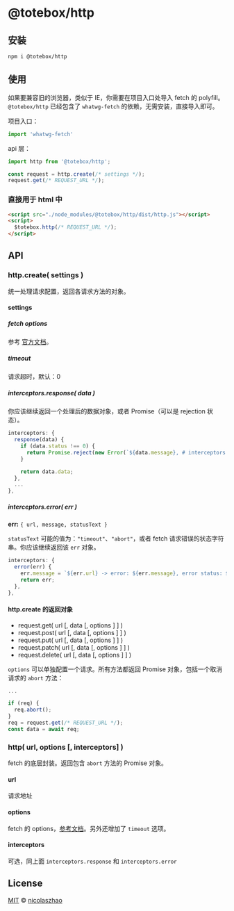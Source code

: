 # @totebox/http

## 安装

```
npm i @totebox/http
```

## 使用

如果要兼容旧的浏览器，类似于 IE，你需要在项目入口处导入 fetch 的 polyfill。`@totebox/http` 已经包含了 `whatwg-fetch` 的依赖，无需安装，直接导入即可。

项目入口：

```js
import 'whatwg-fetch'
```

api 层：

```js
import http from '@totebox/http';

const request = http.create(/* settings */);
request.get(/* REQUEST_URL */);
```

### 直接用于 html 中

```html
<script src="./node_modules/@totebox/http/dist/http.js"></script>
<script>
  $totebox.http(/* REQUEST_URL */);
</script>
```

## API

### http.create( settings )

统一处理请求配置，返回各请求方法的对象。

#### settings

#####  fetch options

参考 [官方文档](https://github.github.io/fetch/)。

##### timeout

请求超时，默认：0

##### interceptors.response( data )

你应该继续返回一个处理后的数据对象，或者 Promise（可以是 rejection 状态）。

```js
interceptors: {
  response(data) {
    if (data.status !== 0) {
      return Promise.reject(new Error(`${data.message}, # interceptors.response`));
    }

    return data.data;
  },
  ...
},
```

##### interceptors.error( err )

**err:** `{ url, message, statusText }`

`statusText` 可能的值为：`"timeout"`、`"abort"`，或者 fetch 请求错误的状态字符串。你应该继续返回该 `err` 对象。

```js
interceptors: {
  error(err) {
    err.message = `${err.url} -> error: ${err.message}, error status: ${err.statusText}, # interceptors.error`;
    return err;
  },
},
```

#### http.create 的返回对象

* request.get( url [, data [, options ] ] )
* request.post( url [, data [, options ] ] )
* request.put( url [, data [, options ] ] )
* request.patch( url [, data [, options ] ] )
* request.delete( url [, data [, options ] ] )

`options` 可以单独配置一个请求。所有方法都返回 Promise 对象，包括一个取消请求的 `abort` 方法：

```js
...

if (req) {
  req.abort();
}
req = request.get(/* REQUEST_URL */);
const data = await req;
```

### http( url, options [, interceptors] )

fetch 的底层封装。返回包含 `abort` 方法的 Promise 对象。

#### url

请求地址

#### options

fetch 的 options，[参考文档](https://github.github.io/fetch/)。另外还增加了 `timeout` 选项。

#### interceptors

可选，同上面 `interceptors.response` 和 `interceptors.error`

## License

[MIT](https://github.com/nicolaszhao/totebox/LICENSE) © [nicolaszhao](https://github.com/nicolaszhao)
